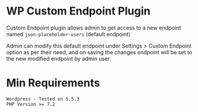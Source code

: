 # WP Custom Endpoint Plugin
Custom Endpoint plugin allows admin to get access to a new endpoint named `json-placeholder-users` (default endpoint)

Admin can modify this default endpoint under Settings > Custom Endpoint option as per their need, and on saving the changes endpoint will be set to the new modified endpoint by admin user.

# Min Requirements

    Wordpress - Tested on 5.5.3
    PHP Version >= 7.2
